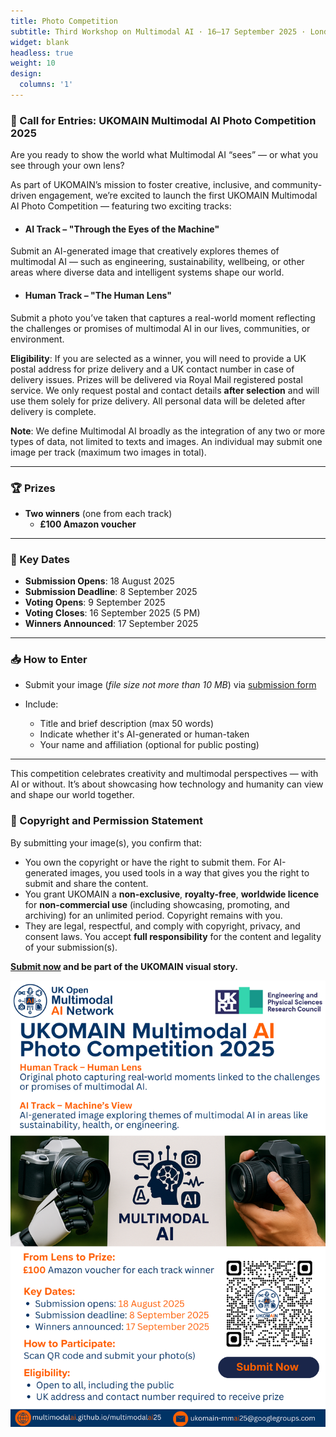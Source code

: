 ```yaml
---
title: Photo Competition
subtitle: Third Workshop on Multimodal AI · 16–17 September 2025 · London, UK
widget: blank
headless: true
weight: 10
design:
  columns: '1'
---
```


### 📸 Call for Entries: UKOMAIN Multimodal AI Photo Competition 2025

Are you ready to show the world what Multimodal AI “sees” — or what you see through your own lens?

As part of UKOMAIN’s mission to foster creative, inclusive, and community-driven engagement, we’re excited to launch the first UKOMAIN Multimodal AI Photo Competition — featuring two exciting tracks:

- #### AI Track – "Through the Eyes of the Machine"
Submit an AI-generated image that creatively explores themes of multimodal AI — such as engineering, sustainability, wellbeing, or other areas where diverse data and intelligent systems shape our world.

- #### Human Track – "The Human Lens"
Submit a photo you’ve taken that captures a real-world moment reflecting the challenges or promises of multimodal AI in our lives, communities, or environment.

**Eligibility**: If you are selected as a winner, you will need to provide a UK postal address for prize delivery and a UK contact number in case of delivery issues. Prizes will be delivered via Royal Mail registered postal service. We only request postal and contact details **after selection** and will use them solely for prize delivery. All personal data will be deleted after delivery is complete. 

**Note**: We define Multimodal AI broadly as the integration of any two or more types of data, not limited to texts and images. An individual may submit one image per track (maximum two images in total).

---

### 🏆 Prizes

- **Two winners** (one from each track)
  -  **£100 Amazon voucher**

---

### 📅 Key Dates

- **Submission Opens**: 18 August 2025
- **Submission Deadline**: 8 September 2025
- **Voting Opens**: 9 September 2025
- **Voting Closes**: 16 September 2025 (5 PM)
- **Winners Announced**: 17 September 2025

---

### 📥 How to Enter

- Submit your image (_file size not more than 10 MB_) via [submission form](https://forms.gle/c5ggm9w8w4dMevj16)

- Include:
  - Title and brief description (max 50 words)
  - Indicate whether it's AI-generated or human-taken
  - Your name and affiliation (optional for public posting)

---

This competition celebrates creativity and multimodal perspectives — with AI or without. It’s about showcasing how technology and humanity can view and shape our world together.

### 📄 Copyright and Permission Statement

By submitting your image(s), you confirm that:

- You own the copyright or have the right to submit them. For AI-generated images, you used tools in a way that gives you the right to submit and share the content.
- You grant UKOMAIN a **non-exclusive**, **royalty-free**, **worldwide licence** for **non-commercial use** (including showcasing, promoting, and archiving) for an unlimited period. Copyright remains with you.
- They are legal, respectful, and comply with copyright, privacy, and consent laws. You accept **full responsibility** for the content and legality of your submission(s).

**[Submit now](https://forms.gle/c5ggm9w8w4dMevj16) and be part of the UKOMAIN visual story.**

![Photo Competition Flyer](../photo-competition/photo_competition_flyer.png)

